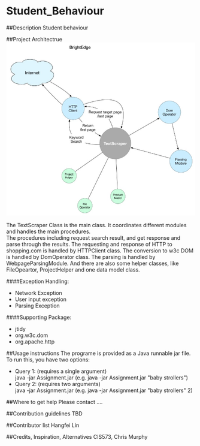 Student_Behaviour
===============
##Description
Student behaviour

##Project Architectrue
![picture alt](https://github.com/hangfei/CodingChallenge/blob/master/BrightEdge.jpg "Title is optional")

The TextScraper Class is the main class. It coordinates different modules and handles the main procedures.  
The procedures including request search result, and get response and parse through the results. The requesting and response of HTTP to shopping.com is handled by HTTPClient class. The conversion to w3c DOM is handled by DomOperator class. The parsing is handled by WebpageParsingModule. And there are also some helper classes, like FileOpeartor, ProjectHelper and one data model class.

####Exception Handling:
- Network Exception
- User input exception
- Parsing Exception

####Supporting Package:
- jtidy
- org.w3c.dom
- org.apache.http

##Usage instructions 
The programe is provided as a Java runnable jar file.
To run this, you have two options:
- Query 1: (requires a single argument)  
java -jar Assignment.jar <keyword> (e.g. java -jar Assignment.jar "baby strollers") 
- Query 2: (requires two arguments)  
java -jar Assignment.jar <keyword> <page number> (e.g. java -jar Assignment.jar "baby strollers" 2) 


##Where to get help
Please contact ....

##Contribution guidelines
TBD

##Contributor list
Hangfei Lin

##Credits, Inspiration, Alternatives
CIS573, Chris Murphy


